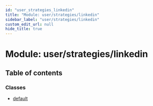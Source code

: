 ```yaml
---
id: "user_strategies_linkedin"
title: "Module: user/strategies/linkedin"
sidebar_label: "user/strategies/linkedin"
custom_edit_url: null
hide_title: true
---
```


# Module: user/strategies/linkedin

## Table of contents

### Classes

- [default](../classes/user_strategies_linkedin.default.md)
